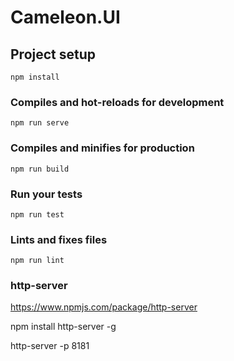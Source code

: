 # Cameleon.UI

## Project setup
```
npm install
```

### Compiles and hot-reloads for development
```
npm run serve
```

### Compiles and minifies for production
```
npm run build
```

### Run your tests
```
npm run test
```

### Lints and fixes files
```
npm run lint
```

### http-server
https://www.npmjs.com/package/http-server

npm install http-server -g

http-server -p 8181